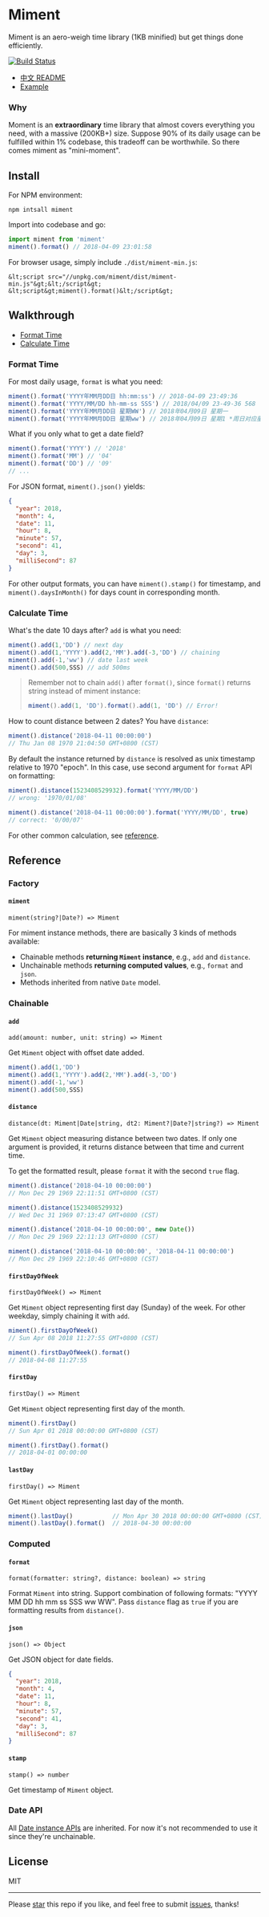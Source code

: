 # Miment

Miment is an aero-weigh time library (1KB minified) but get things done efficiently.

[![Build Status](https://travis-ci.org/noahlam/Miment.svg?branch=master)](https://travis-ci.org/noahlam/Miment)

* [中文 README](./README-cn.md)
* [Example](https://noahlam.github.io/Miment/)


### Why

Moment is an **extraordinary** time library that almost covers everything you need, with a massive (200KB+) size. Suppose 90% of its daily usage can be fulfilled within 1% codebase, this tradeoff can be worthwhile. So there comes miment as "mini-moment".


## Install
For NPM environment:

```
npm intsall miment
```

Import into codebase and go:

``` js
import miment from 'miment'
miment().format() // 2018-04-09 23:01:58
```

For browser usage, simply include `./dist/miment-min.js`:

```
&lt;script src="//unpkg.com/miment/dist/miment-min.js"&gt;&lt;/script&gt;
&lt;script&gt;miment().format()&lt;/script&gt;
```


## Walkthrough
* [Format Time](#format-time)
* [Calculate Time](#calculate-time)

### Format Time
For most daily usage, `format` is what you need:

``` js
miment().format('YYYY年MM月DD日 hh:mm:ss') // 2018-04-09 23:49:36
miment().format('YYYY/MM/DD hh-mm-ss SSS') // 2018/04/09 23-49-36 568
miment().format('YYYY年MM月DD日 星期WW') // 2018年04月09日 星期一
miment().format('YYYY年MM月DD日 星期ww') // 2018年04月09日 星期1 *周日对应星期0*
```

What if you only what to get a date field?

``` js
miment().format('YYYY') // '2018'
miment().format('MM') // '04'
miment().format('DD') // '09'
// ...
```

For JSON format, `miment().json()` yields:

``` json
{
  "year": 2018,
  "month": 4,
  "date": 11,
  "hour": 8,
  "minute": 57,
  "second": 41,
  "day": 3,
  "milliSecond": 87
}
```

For other output formats, you can have `miment().stamp()` for timestamp, and `miment().daysInMonth()` for days count in corresponding month.

### Calculate Time
What's the date 10 days after? `add` is what you need:

``` js
miment().add(1,'DD') // next day
miment().add(1,'YYYY').add(2,'MM').add(-3,'DD') // chaining
miment().add(-1,'ww') // date last week
miment().add(500,SSS) // add 500ms
```

> Remember not to chain `add()` after `format()`, since `format()` returns string instead of miment instance:
> 
> ``` js
> miment().add(1, 'DD').format().add(1, 'DD') // Error!
> ```

How to count distance between 2 dates? You have `distance`:

``` js
miment().distance('2018-04-11 00:00:00')
// Thu Jan 08 1970 21:04:50 GMT+0800 (CST)
```

By default the instance returned by `distance` is resolved as unix timestamp relative to 1970 "epoch". In this case, use second argument for `format` API on formatting:

``` js
miment().distance(1523408529932).format('YYYY/MM/DD')
// wrong: '1970/01/08'

miment().distance('2018-04-11 00:00:00').format('YYYY/MM/DD', true)
// correct: '0/00/07'
```

For other common calculation, see [reference](#reference).


## Reference


### Factory

#### `miment`
`miment(string?|Date?) => Miment`

For miment instance methods, there are basically 3 kinds of methods available:

* Chainable methods **returning `Miment` instance**, e.g., `add` and `distance`.
* Unchainable methods **returning computed values**, e.g., `format` and `json`.
* Methods inherited from native `Date` model.

### Chainable

#### `add`
`add(amount: number, unit: string) => Miment`

Get `Miment` object with offset date added.

``` js
miment().add(1,'DD')
miment().add(1,'YYYY').add(2,'MM').add(-3,'DD')
miment().add(-1,'ww')
miment().add(500,SSS)
```

#### `distance`
`distance(dt: Miment|Date|string, dt2: Miment?|Date?|string?) => Miment`

Get `Miment` object measuring distance between two dates. If only one argument is provided, it returns distance between that time and current time.

To get the formatted result, please `format` it with the second `true` flag.

``` js
miment().distance('2018-04-10 00:00:00')
// Mon Dec 29 1969 22:11:51 GMT+0800 (CST)

miment().distance(1523408529932)
// Wed Dec 31 1969 07:13:47 GMT+0800 (CST)

miment().distance('2018-04-10 00:00:00', new Date())
// Mon Dec 29 1969 22:11:13 GMT+0800 (CST)

miment().distance('2018-04-10 00:00:00', '2018-04-11 00:00:00')
// Mon Dec 29 1969 22:10:46 GMT+0800 (CST)
```

#### `firstDayOfWeek`
`firstDayOfWeek() => Miment`

Get `Miment` object representing first day (Sunday) of the week. For other weekday, simply chaining it with `add`.

``` js
miment().firstDayOfWeek()
// Sun Apr 08 2018 11:27:55 GMT+0800 (CST)

miment().firstDayOfWeek().format()
// 2018-04-08 11:27:55
```

#### `firstDay`
`firstDay() => Miment`

Get `Miment` object representing first day of the month.

``` js
miment().firstDay()
// Sun Apr 01 2018 00:00:00 GMT+0800 (CST)

miment().firstDay().format()
// 2018-04-01 00:00:00
```

#### `lastDay`
`firstDay() => Miment`

Get `Miment` object representing last day of the month.

``` js
miment().lastDay()           // Mon Apr 30 2018 00:00:00 GMT+0800 (CST)
miment().lastDay().format()  // 2018-04-30 00:00:00
```

### Computed

#### `format`
`format(formatter: string?, distance: boolean) => string`

Format `Miment` into string. Support combination of following formats: "YYYY MM DD hh mm ss SSS ww WW". Pass `distance` flag as `true` if you are formatting results from `distance()`.

#### `json`
`json() => Object`

Get JSON object for date fields.

``` json
{
  "year": 2018,
  "month": 4,
  "date": 11,
  "hour": 8,
  "minute": 57,
  "second": 41,
  "day": 3,
  "milliSecond": 87
}
```

#### `stamp`
`stamp() => number`

Get timestamp of `Miment` object.

### Date API
All [Date instance APIs](https://developer.mozilla.org/en-US/docs/Web/JavaScript/Reference/Global_Objects/Date) are inherited. For now it's not recommended to use it since they're unchainable.


## License
MIT

---

Please [star](https://github.com/noahlam/Miment) this repo if you like, and feel free to submit [issues](https://github.com/noahlam/Miment/issues), thanks!
